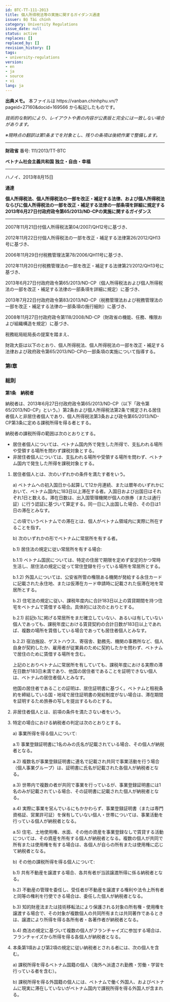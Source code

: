 ```yaml
---
id: BTC-TT-111-2013
title: 個人所得税法等の実施に関するガイダンス通達
issuer: Bộ Tài chính
category: University Regulations
issue_date: null
status: active
replaces: []
replaced_by: []
revision_history: []
tags:
- university-regulations
version:
- en
- ja
- source
- vi
lang: ja
---
```

<div class="source-note" role="note" aria-label="出典メモ">
  <p><strong>出典メモ。</strong> 本ファイルは https://vanban.chinhphu.vn/?pageid=27160&docid=169566 から転記したものです。</p>
  <p><em>技術的な制約により、レイアウトや表の内容が公表版と完全には一致しない場合があります。</em></p>
  <p><em>※現時点の翻訳は第1条までを対象とし、残りの条項は後続作業で整備します。</em></p>
</div>


---

**財政省**
番号: 111/2013/TT-BTC

**ベトナム社会主義共和国**
**独立・自由・幸福**
***
ハノイ、2013年8月15日

**通達**

**個人所得税法、個人所得税法の一部を改正・補足する法律、および個人所得税法ならびに個人所得税法の一部を改正・補足する法律の一部条項を詳細に規定する2013年6月27日付政府政令第65/2013/ND-CPの実施に関するガイダンス**
***
2007年11月21日付個人所得税法第04/2007/QH12号に基づき、

2012年11月22日付個人所得税法の一部を改正・補足する法律第26/2012/QH13号に基づき、

2006年11月29日付税務管理法第78/2006/QH11号に基づき、

2012年11月20日付税務管理法の一部を改正・補足する法律第21/2012/QH13号に基づき、

2013年6月27日付政府政令第65/2013/ND-CP（個人所得税法および個人所得税法の一部を改正・補足する法律の一部条項を詳細に規定）に基づき、

2013年7月22日付政府政令第83/2013/ND-CP（税務管理法および税務管理法の一部を改正・補足する法律の一部条項の施行細則）に基づき、

2008年11月27日付政府政令第118/2008/ND-CP（財政省の機能、任務、権限および組織構造を規定）に基づき、

税務総局総局長の提案を踏まえ、

財政大臣は以下のとおり、個人所得税法、個人所得税法の一部を改正・補足する法律および政府政令第65/2013/ND-CPの一部条項の実施について指導する。

### **第I章**
### **総則**

**第1条　納税者**

納税者は、2013年6月27日付政府政令第65/2013/ND-CP（以下「政令第65/2013/ND-CP」という。）第2条および個人所得税法第2条で規定される居住者個人と非居住者個人であり、個人所得税法第3条および政令第65/2013/ND-CP第3条に定める課税所得を得る者とする。

納税者の課税所得の範囲は次のとおりとする。

* 居住者個人については、ベトナム国内外で発生した所得で、支払われる場所や受領する場所を問わず課税対象とする。
* 非居住者個人については、支払われる場所や受領する場所を問わず、ベトナム国内で発生した所得を課税対象とする。

1. 居住者個人とは、次のいずれかの条件を満たす者をいう。

   a) ベトナムへの初入国日から起算して12か月連続、または暦年のいずれかにおいて、ベトナム国内に183日以上滞在する者。入国日および出国日はそれぞれ1日と数える。滞在日数は、出入国管理機関が個人の旅券（または通行証）に行う認証に基づいて算定する。同一日に入出国した場合、その日は1日の滞在とみなす。

   この項でいうベトナムでの滞在とは、個人がベトナム領域内に実際に所在することを指す。

   b) 次のいずれかの形でベトナムに常居所を有する者。

   b.1) 居住法の規定に従い常居所を有する場合:

   b.1.1) ベトナム国民については、特定の住居で期限を定めず安定的かつ常時生活し、居住法の規定に従って常住登録を行っている場所を常居所とする。

   b.1.2) 外国人については、公安省所管の権限ある機関が発給する永住カードに記載された永住地、または仮滞在カード申請時に記載された仮滞在地を常居所とする。

   b.2) 住宅法の規定に従い、課税年度内に合計183日以上の賃貸期間を持つ住宅をベトナムで賃借する場合。具体的には次のとおりとする。

   b.2.1) 前記b.1に掲げる常居所をまだ確立していない、あるいは有していない個人であっても、課税年度における賃貸契約の合計日数が183日以上であれば、複数の場所を賃借している場合であっても居住者個人とみなす。

   b.2.2) 宿泊施設、ゲストハウス、寄宿舎、勤務先、機関の事務所など、個人自身が契約したか、雇用者が従業員のために契約したかを問わず、ベトナムで居住のために賃借する場所を含む。

   上記のとおりベトナムに常居所を有していても、課税年度における実際の滞在日数が183日未満であり、他国の居住者であることを証明できない個人は、ベトナムの居住者個人とみなす。

   他国の居住者であることの証明は、居住証明書に基づく。ベトナムと租税条約を締結している国・地域で居住証明書の発給制度がない場合は、滞在期間を証明するため旅券の写しを提出するものとする。

2. 非居住者個人とは、前項の条件を満たさない者をいう。

3. 特定の場合における納税者の判定は次のとおりとする。

   a) 事業所得を得る個人について:

   a.1) 事業登録証明書に1名のみの氏名が記載されている場合、その個人が納税者となる。

   a.2) 複数名が事業登録証明書に連名で記載され共同で事業活動を行う場合（個人事業グループ）は、証明書に氏名が記載された各個人が納税者となる。

   a.3) 世帯内で複数の者が共同で事業を行っているが、事業登録証明書には1名のみが記載されている場合、その証明書に記載された個人が納税者となる。

   a.4) 実際に事業を営んでいるにもかかわらず、事業登録証明書（または専門資格証、営業許可証）を保有していない個人・世帯については、事業活動を行っている個人が納税者となる。

   a.5) 住宅、土地使用権、水面、その他の資産を事業登録なしで賃貸する活動については、その資産を所有する個人が納税者となる。複数の個人が共同で所有または使用権を有する場合は、各個人が自らの所有または使用権に応じて納税者となる。

   b) その他の課税所得を得る個人について:

   b.1) 共有不動産を譲渡する場合、各共有者が当該譲渡所得に係る納税者となる。

   b.2) 不動産の管理を委任し、受任者が不動産を譲渡する権利や法令上所有者と同等の権利を行使できる場合は、委任した個人が納税者となる。

   b.3) 知的財産法または技術移転法により保護される対象の所有権・使用権を譲渡する場合で、その対象が複数個人の共同所有または共同著作であるときは、譲渡により所得を得る各所有者・各著作者が納税者となる。

   b.4) 商法の規定に基づいて複数の個人がフランチャイズに参加する場合は、フランチャイズから所得を得る各個人が納税者となる。

4. 本条第1項および第2項の規定に従い納税者とされる者には、次の個人を含む。

   a) 課税所得を得るベトナム国籍の個人（海外へ派遣され勤務・労働・学習を行っている者を含む）。

   b) 課税所得を得る外国籍の個人には、ベトナムで働く外国人、およびベトナムに現実に滞在していないがベトナム国内で課税所得を得る外国人が含まれる。
